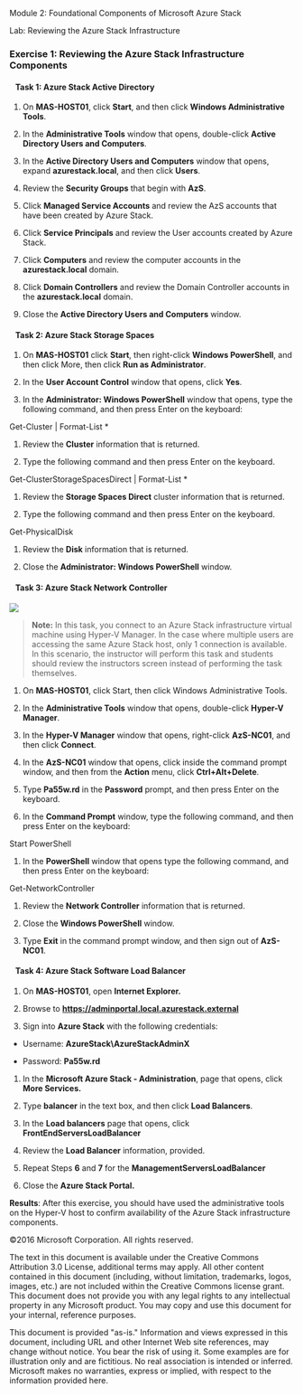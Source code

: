 Module 2: Foundational Components of Microsoft Azure Stack

Lab: Reviewing the Azure Stack Infrastructure

### Exercise 1: Reviewing the Azure Stack Infrastructure Components

####   Task 1: Azure Stack Active Directory

1.  On **MAS-HOST01**, click **Start**, and then click **Windows Administrative
    Tools**.

2.  In the **Administrative Tools** window that opens, double-click **Active
    Directory Users and Computers**.

3.  In the **Active Directory Users and Computers** window that opens, expand
    **azurestack.local**, and then click **Users**.

4.  Review the **Security Groups** that begin with **AzS**.

5.  Click **Managed Service Accounts** and review the AzS accounts that have
    been created by Azure Stack.

6.  Click **Service Principals** and review the User accounts created by Azure
    Stack.

7.  Click **Computers** and review the computer accounts in the
    **azurestack.local** domain.

8.  Click **Domain Controllers** and review the Domain Controller accounts in
    the **azurestack.local** domain.

9.  Close the **Active Directory Users and Computers** window.

####   Task 2: Azure Stack Storage Spaces

1.  On **MAS-HOST01** click **Start**, then right-click **Windows PowerShell**,
    and then click More, then click **Run as Administrator**.

2.  In the **User Account Control** window that opens, click **Yes**.

3.  In the **Administrator: Windows PowerShell** window that opens, type the
    following command, and then press Enter on the keyboard:

Get-Cluster \| Format-List \*

1.  Review the **Cluster** information that is returned.

2.  Type the following command and then press Enter on the keyboard.

Get-ClusterStorageSpacesDirect \| Format-List \*

1.  Review the **Storage Spaces Direct** cluster information that is returned.

2.  Type the following command and then press Enter on the keyboard.

Get-PhysicalDisk

1.  Review the **Disk** information that is returned.

2.  Close the **Administrator: Windows PowerShell** window.

####   Task 3: Azure Stack Network Controller

![](media/6d654d37fc3b91e5a5db729bec505e80.png)

>   **Note:** In this task, you connect to an Azure Stack infrastructure virtual
>   machine using Hyper-V Manager. In the case where multiple users are
>   accessing the same Azure Stack host, only 1 connection is available. In this
>   scenario, the instructor will perform this task and students should review
>   the instructors screen instead of performing the task themselves.

1.  On **MAS-HOST01**, click Start, then click Windows Administrative Tools.

2.  In the **Administrative Tools** window that opens, double-click **Hyper-V
    Manager**.

3.  In the **Hyper-V Manager** window that opens, right-click **AzS-NC01**, and
    then click **Connect**.

4.  In the **AzS-NC01** window that opens, click inside the command prompt
    window, and then from the **Action** menu, click **Ctrl+Alt+Delete**.

5.  Type **Pa55w.rd** in the **Password** prompt, and then press Enter on the
    keyboard.

6.  In the **Command Prompt** window, type the following command, and then press
    Enter on the keyboard:

Start PowerShell

1.  In the **PowerShell** window that opens type the following command, and then
    press Enter on the keyboard:

Get-NetworkController

1.  Review the **Network Controller** information that is returned.

2.  Close the **Windows PowerShell** window.

3.  Type **Exit** in the command prompt window, and then sign out of
    **AzS-NC01**.

####   Task 4: Azure Stack Software Load Balancer

1.  On **MAS-HOST01**, open **Internet Explorer.**

2.  Browse to **https://adminportal.local.azurestack.external**

3.  Sign into **Azure Stack** with the following credentials:

-   Username: **AzureStack\\AzureStackAdminX**

-   Password: **Pa55w.rd**

1.  In the **Microsoft Azure Stack - Administration**, page that opens, click
    **More Services.**

2.  Type **balancer** in the text box, and then click **Load Balancers**.

3.  In the **Load balancers** page that opens, click
    **FrontEndServersLoadBalancer**

4.  Review the **Load Balancer** information, provided.

5.  Repeat Steps **6** and **7** for the **ManagementServersLoadBalancer**

6.  Close the **Azure Stack Portal.**

**Results**: After this exercise, you should have used the administrative tools
on the Hyper-V host to confirm availability of the Azure Stack infrastructure
components.

©2016 Microsoft Corporation. All rights reserved.

The text in this document is available under the Creative Commons Attribution
3.0 License, additional terms may apply. All other content contained in this
document (including, without limitation, trademarks, logos, images, etc.) are
not included within the Creative Commons license grant. This document does not
provide you with any legal rights to any intellectual property in any Microsoft
product. You may copy and use this document for your internal, reference
purposes.

This document is provided "as-is." Information and views expressed in this
document, including URL and other Internet Web site references, may change
without notice. You bear the risk of using it. Some examples are for
illustration only and are fictitious. No real association is intended or
inferred. Microsoft makes no warranties, express or implied, with respect to the
information provided here.

